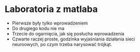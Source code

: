 # Laboratoria z matlaba
* Pierwsze były tylko wprowadzeniem
* Do drugiego kodu nie ma
* Trzecie do ogarnięcia, jak się posłucha wprowadzenia
* Czwarte raczej proste, godzinka wyjaśniania działania sieci neuroowych, po czym trzeba narysować trójkąt.
